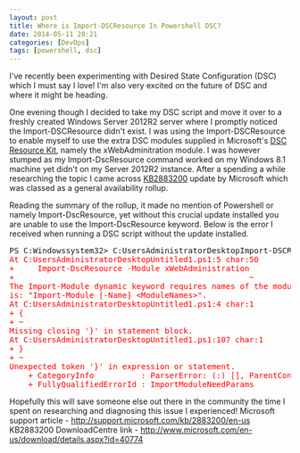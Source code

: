 ```yaml
---
layout: post
title: Where is Import-DSCResource In Powershell DSC?
date: 2014-05-11 20:21
categories: [DevOps]
tags: [powershell, dsc]
---
```

I've recently been experimenting with Desired State Configuration (DSC) which I must say I love! I'm also very excited on the future of DSC and where it might be heading.

One evening though I decided to take my DSC script and move it over to a freshly created Windows Server 2012R2 server where I promptly noticed the Import-DSCResource didn't exist. I was using the Import-DSCResource to enable myself to use the extra DSC modules supplied in Microsoft's <a title="DSC Resource Kit" href="http://gallery.technet.microsoft.com/scriptcenter/DSC-Resource-Kit-All-c449312d" target="_blank">DSC Resource Kit</a>, namely the xWebAdminitration module. I was however stumped as my Import-DscResource command worked on my Windows 8.1 machine yet didn't on my Server 2012R2 instance. After a spending a while researching the topic I came across <a title="KB2883200" href="http://support.microsoft.com/kb/2883200/en-us" target="_blank">KB2883200</a> update by Microsoft which was classed as a general availability rollup.

Reading the summary of the rollup, it made no mention of Powershell or namely Import-DscResource, yet without this crucial update installed you are unable to use the Import-DscResource keyword. Below is the error I received when running a DSC script without the update installed.
<pre>PS C:Windowssystem32&gt; C:UsersAdministratorDesktopImport-DSCResource-Example.ps1
<span style="color: #ff0000;">At C:UsersAdministratorDesktopUntitled1.ps1:5 char:50
+     Import-DscResource -Module xWebAdministration
+                                                  ~
The Import-Module dynamic keyword requires names of the modules to import. The syntax of Import-Module dynamic keyword
is: "Import-Module [-Name] &lt;ModuleNames&gt;".
At C:UsersAdministratorDesktopUntitled1.ps1:4 char:1
+ {
+ ~
Missing closing '}' in statement block.
At C:UsersAdministratorDesktopUntitled1.ps1:107 char:1
+ }
+ ~
Unexpected token '}' in expression or statement.
    + CategoryInfo          : ParserError: (:) [], ParentContainsErrorRecordException
    + FullyQualifiedErrorId : ImportModuleNeedParams</span></pre>
Hopefully this will save someone else out there in the community the time I spent on researching and diagnosing this issue I experienced! Microsoft support article - <a title="KB Article" href="http://support.microsoft.com/kb/2883200/en-us" target="_blank">http://support.microsoft.com/kb/2883200/en-us</a> KB2883200 DownloadCentre link - <a title="KB2883200 Download Link" href="http://www.microsoft.com/en-us/download/details.aspx?id=40774" target="_blank">http://www.microsoft.com/en-us/download/details.aspx?id=40774</a>
